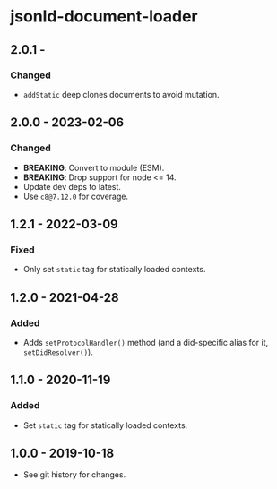 # jsonld-document-loader

## 2.0.1 -

### Changed
- `addStatic` deep clones documents to avoid mutation.

## 2.0.0 - 2023-02-06

### Changed
- **BREAKING**: Convert to module (ESM).
- **BREAKING**: Drop support for node <= 14.
- Update dev deps to latest.
- Use `c8@7.12.0` for coverage.

## 1.2.1 - 2022-03-09

### Fixed
- Only set `static` tag for statically loaded contexts.

## 1.2.0 - 2021-04-28

### Added
- Adds `setProtocolHandler()` method (and a did-specific alias for it,
  `setDidResolver()`).

## 1.1.0 - 2020-11-19

### Added
- Set `static` tag for statically loaded contexts.

## 1.0.0 - 2019-10-18

- See git history for changes.
